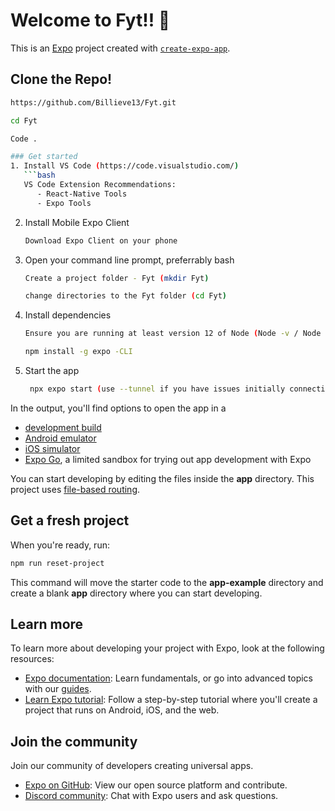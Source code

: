 # Welcome to Fyt!! 👋

This is an [Expo](https://expo.dev) project created with [`create-expo-app`](https://www.npmjs.com/package/create-expo-app).

## Clone the Repo!
```sh 
https://github.com/Billieve13/Fyt.git

cd Fyt

Code .

### Get started
1. Install VS Code (https://code.visualstudio.com/)
   ```bash
   VS Code Extension Recommendations:
      - React-Native Tools
      - Expo Tools
   ```

2. Install Mobile Expo Client
   ```bash
   Download Expo Client on your phone
   ```
    
3. Open your command line prompt, preferrably bash
   ```bash
   Create a project folder - Fyt (mkdir Fyt)
   ```
   
   ```bash
   change directories to the Fyt folder (cd Fyt)
   ```
   
4. Install dependencies
   ```bash
   Ensure you are running at least version 12 of Node (Node -v / Node -version)
   ```
      
   ```bash
   npm install -g expo -CLI
   ```

5. Start the app

   ```bash
    npx expo start (use --tunnel if you have issues initially connecting the app to Expo Client on your phone)
   ```

In the output, you'll find options to open the app in a

- [development build](https://docs.expo.dev/develop/development-builds/introduction/)
- [Android emulator](https://docs.expo.dev/workflow/android-studio-emulator/)
- [iOS simulator](https://docs.expo.dev/workflow/ios-simulator/)
- [Expo Go](https://expo.dev/go), a limited sandbox for trying out app development with Expo

You can start developing by editing the files inside the **app** directory. This project uses [file-based routing](https://docs.expo.dev/router/introduction).

## Get a fresh project

When you're ready, run:

```bash
npm run reset-project
```

This command will move the starter code to the **app-example** directory and create a blank **app** directory where you can start developing.

## Learn more

To learn more about developing your project with Expo, look at the following resources:

- [Expo documentation](https://docs.expo.dev/): Learn fundamentals, or go into advanced topics with our [guides](https://docs.expo.dev/guides).
- [Learn Expo tutorial](https://docs.expo.dev/tutorial/introduction/): Follow a step-by-step tutorial where you'll create a project that runs on Android, iOS, and the web.

## Join the community

Join our community of developers creating universal apps.

- [Expo on GitHub](https://github.com/expo/expo): View our open source platform and contribute.
- [Discord community](https://chat.expo.dev): Chat with Expo users and ask questions.
